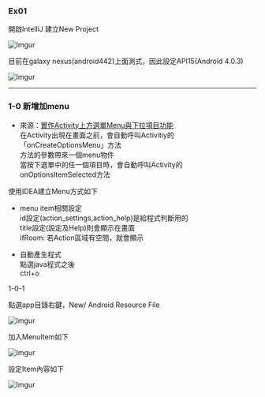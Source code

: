 ### Ex01

開啟IntelliJ 建立New Project

![Imgur](https://i.imgur.com/GO5UJaF.png)

目前在galaxy nexus(android442)上面測式，因此設定API15(Android 4.0.3)

![Imgur](https://i.imgur.com/rWnBmSj.png)

----------

### 1-0 新增加menu

- 來源：[實作Activity上方選單Menu與下拉項目功能][1]  
在Activity出現在畫面之前，會自動呼叫Activitiy的「onCreateOptionsMenu」方法  
方法的參數帶來一個menu物件  
當按下選單中的任一個項目時，會自動呼叫Activity的onOptionsItemSelected方法  


使用IDEA建立Menu方式如下

- menu item相關設定  
id設定(action_settings,action_help)是給程式判斷用的  
title設定(設定及Help)則會顯示在畫面  
ifRoom: 若Action區域有空間，就會顯示  

- 自動產生程式  
點選java程式之後  
ctrl+o  

1-0-1

點選app目錄右鍵，New/ Android Resource File

![Imgur](https://i.imgur.com/UkLMmJn.png)

加入MenuItem如下

![Imgur](https://i.imgur.com/R0SHKom.png)

設定Item內容如下

![Imgur](https://i.imgur.com/GyXze6F.png)

[1]:https://litotom.com/2017/07/31/ch7-4-menu/
